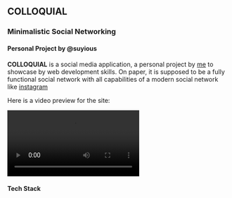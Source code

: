 ## COLLOQUIAL

### Minimalistic Social Networking
#### Personal Project by @suyious


**COLLOQUIAL** is a social media application, a personal project by [me](https://github.com/suyious) to showcase by web development skills. On paper, it is supposed to be a fully functional social network with all capabilities of a modern social network like [instagram](https://intagram.com) 

Here is a video preview for the site:

<video src="https://github.com/user-attachments/assets/c5079e7b-8d27-4104-93eb-8f9502a1adf4"></videp>



#### Tech Stack
